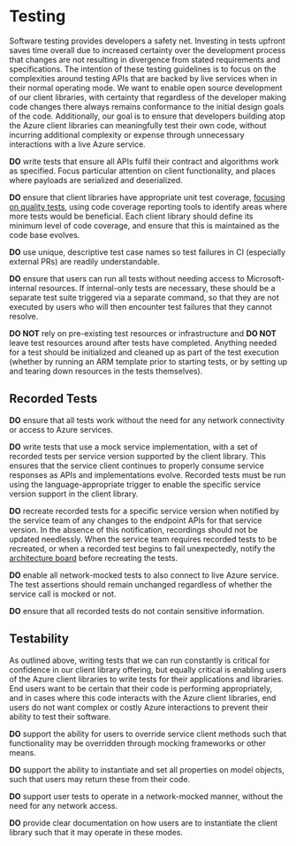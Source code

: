 # Testing

Software testing provides developers a safety net. Investing in tests upfront saves time overall due to increased certainty over the development process that changes are not resulting in divergence from stated requirements and specifications. The intention of these testing guidelines is to focus on the complexities around testing APIs that are backed by live services when in their normal operating mode. We want to enable open source development of our client libraries, with certainty that regardless of the developer making code changes there always remains conformance to the initial design goals of the code. Additionally, our goal is to ensure that developers building atop the Azure client libraries can meaningfully test their own code, without incurring additional complexity or expense through unnecessary interactions with a live Azure service.

**DO** write tests that ensure all APIs fulfil their contract and algorithms work as specified. Focus particular attention on client functionality, and places where payloads are serialized and deserialized.

**DO** ensure that client libraries have appropriate unit test coverage, [focusing on quality tests](https://martinfowler.com/bliki/TestCoverage.html), using code coverage reporting tools to identify areas where more tests would be beneficial. Each client library should define its minimum level of code coverage, and ensure that this is maintained as the code base evolves.

**DO** use unique, descriptive test case names so test failures in CI (especially external PRs) are readily understandable.

**DO** ensure that users can run all tests without needing access to Microsoft-internal resources. If internal-only tests are necessary, these should be a separate test suite triggered via a separate command, so that they are not executed by users who will then encounter test failures that they cannot resolve.

**DO NOT** rely on pre-existing test resources or infrastructure and **DO NOT** leave test resources around after tests have completed. Anything needed for a test should be initialized and cleaned up as part of the test execution (whether by running an ARM template prior to starting tests, or by setting up and tearing down resources in the tests themselves).

## Recorded Tests

**DO** ensure that all tests work without the need for any network connectivity or access to Azure services.

**DO** write tests that use a mock service implementation, with a set of recorded tests per service version supported by the client library. This ensures that the service client continues to properly consume service responses as APIs and implementations evolve. Recorded tests must be run using the language-appropriate trigger to enable the specific service version support in the client library.

**DO** recreate recorded tests for a specific service version when notified by the service team of any changes to the endpoint APIs for that service version. In the absence of this notification, recordings should not be updated needlessly. When the service team requires recorded tests to be recreated, or when a recorded test begins to fail unexpectedly, notify the [architecture board](mailto:adparch@microsoft.com) before recreating the tests.

**DO** enable all network-mocked tests to also connect to live Azure service. The test assertions should remain unchanged regardless of whether the service call is mocked or not.

**DO** ensure that all recorded tests do not contain sensitive information.

## Testability

As outlined above, writing tests that we can run constantly is critical for confidence in our client library offering, but equally critical is enabling users of the Azure client libraries to write tests for their applications and libraries. End users want to be certain that their code is performing appropriately, and in cases where this code interacts with the Azure client libraries, end users do not want complex or costly Azure interactions to prevent their ability to test their software.

**DO** support the ability for users to override service client methods such that functionality may be overridden through mocking frameworks or other means.

**DO** support the ability to instantiate and set all properties on model objects, such that users may return these from their code.

**DO** support user tests to operate in a network-mocked manner, without the need for any network access.

**DO** provide clear documentation on how users are to instantiate the client library such that it may operate in these modes.
